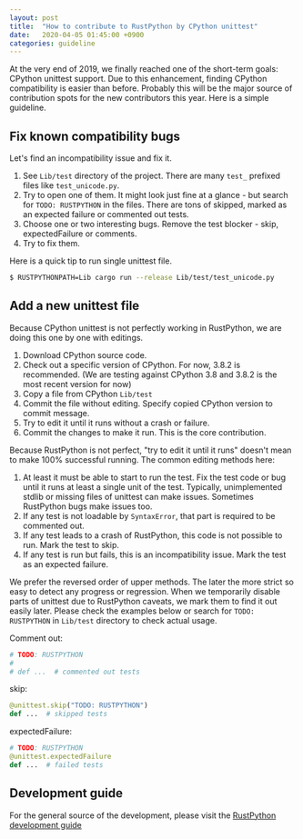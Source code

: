 ```yaml
---
layout: post
title:  "How to contribute to RustPython by CPython unittest"
date:   2020-04-05 01:45:00 +0900
categories: guideline
---
```


At the very end of 2019, we finally reached one of the short-term goals: CPython unittest support. Due to this enhancement, finding CPython compatibility is easier than before.
Probably this will be the major source of contribution spots for the new contributors this year. Here is a simple guideline.

## Fix known compatibility bugs
Let's find an incompatibility issue and fix it.

1. See `Lib/test` directory of the project. There are many `test_` prefixed files like `test_unicode.py`.
2. Try to open one of them. It might look just fine at a glance - but search for `TODO: RUSTPYTHON` in the files. There are tons of skipped, marked as an expected failure or commented out tests.
3. Choose one or two interesting bugs. Remove the test blocker - skip, expectedFailure or comments.
4. Try to fix them.

Here is a quick tip to run single unittest file.

```sh
$ RUSTPYTHONPATH=Lib cargo run --release Lib/test/test_unicode.py
```

## Add a new unittest file
Because CPython unittest is not perfectly working in RustPython, we are doing this one by one with editings.
1. Download CPython source code.
2. Check out a specific version of CPython. For now, 3.8.2 is recommended. (We are testing against CPython 3.8 and 3.8.2 is the most recent version for now)
3. Copy a file from CPython `Lib/test`
4. Commit the file without editing. Specify copied CPython version to commit message.
5. Try to edit it until it runs without a crash or failure.
6. Commit the changes to make it run. This is the core contribution.

Because RustPython is not perfect, "try to edit it until it runs" doesn't mean to make 100% successful running. The common editing methods here:
1. At least it must be able to start to run the test. Fix the test code or bug until it runs at least a single unit of the test. Typically, unimplemented stdlib or missing files of unittest can make issues. Sometimes RustPython bugs make issues too.
2. If any test is not loadable by `SyntaxError`, that part is required to be commented out.
3. If any test leads to a crash of RustPython, this code is not possible to run. Mark the test to skip.
4. If any test is run but fails, this is an incompatibility issue. Mark the test as an expected failure.

We prefer the reversed order of upper methods. The later the more strict so easy to detect any progress or regression.
When we temporarily disable parts of unittest due to RustPython caveats, we mark them to find it out easily later. Please check the examples below or search for `TODO: RUSTPYTHON` in `Lib/test` directory to check actual usage.

Comment out:
```python
# TODO: RUSTPYTHON
#
# def ...  # commented out tests
```

skip:
```python
@unittest.skip("TODO: RUSTPYTHON")
def ...  # skipped tests
```

expectedFailure:
```python
# TODO: RUSTPYTHON
@unittest.expectedFailure
def ...  # failed tests
```

## Development guide
For the general source of the development, please visit the [RustPython development guide](https://github.com/RustPython/RustPython/blob/master/DEVELOPMENT.md)
